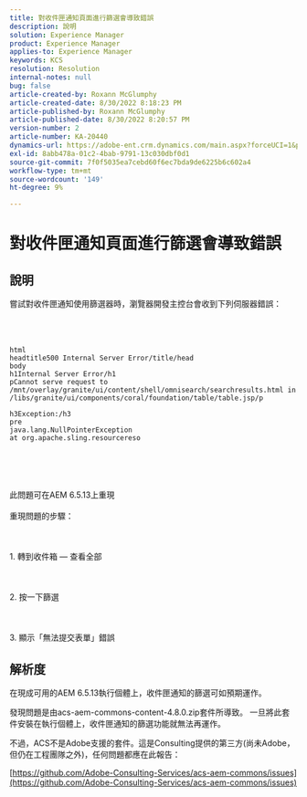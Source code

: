 ```yaml
---
title: 對收件匣通知頁面進行篩選會導致錯誤
description: 說明
solution: Experience Manager
product: Experience Manager
applies-to: Experience Manager
keywords: KCS
resolution: Resolution
internal-notes: null
bug: false
article-created-by: Roxann McGlumphy
article-created-date: 8/30/2022 8:18:23 PM
article-published-by: Roxann McGlumphy
article-published-date: 8/30/2022 8:20:57 PM
version-number: 2
article-number: KA-20440
dynamics-url: https://adobe-ent.crm.dynamics.com/main.aspx?forceUCI=1&pagetype=entityrecord&etn=knowledgearticle&id=a28b55e0-a028-ed11-9db1-002248086d3d
exl-id: 8abb478a-01c2-4bab-9791-13c030dbf0d1
source-git-commit: 7f0f5035ea7cebd60f6ec7bda9de6225b6c602a4
workflow-type: tm+mt
source-wordcount: '149'
ht-degree: 9%

---
```


# 對收件匣通知頁面進行篩選會導致錯誤

## 說明

嘗試對收件匣通知使用篩選器時，瀏覽器開發主控台會收到下列伺服器錯誤：<br><br> <br><br>

```
html
headtitle500 Internal Server Error/title/head
body
h1Internal Server Error/h1
pCannot serve request to /mnt/overlay/granite/ui/content/shell/omnisearch/searchresults.html in /libs/granite/ui/components/coral/foundation/table/table.jsp/p

h3Exception:/h3
pre
java.lang.NullPointerException
at org.apache.sling.resourcereso
```

<br><br> <br><br>此問題可在AEM 6.5.13上重現<br><br>重現問題的步驟：<br><br> <br><br>1. 轉到收件箱 — 查看全部<br><br> <br><br>2. 按一下篩選<br><br> <br><br>3. 顯示「無法提交表單」錯誤

## 解析度


在現成可用的AEM 6.5.13執行個體上，收件匣通知的篩選可如預期運作。

發現問題是由acs-aem-commons-content-4.8.0.zip套件所導致。 一旦將此套件安裝在執行個體上，收件匣通知的篩選功能就無法再運作。

不過，ACS不是Adobe支援的套件。這是Consulting提供的第三方(尚未Adobe，但仍在工程團隊之外)，任何問題都應在此報告：



[https://github.com/Adobe-Consulting-Services/acs-aem-commons/issues](https://github.com/Adobe-Consulting-Services/acs-aem-commons/issues)
